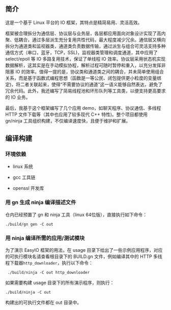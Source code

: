 ## 简介

这是一个基于 Linux 平台的 IO 框架，其特点是精简易用、灵活高效。

框架被合理拆分为通信层、协议层与业务层，各层都应用面向对象设计实现了高内聚、低耦合，通过多层派生充分复用共性代码，最大程度减少冗余。通信层又横向拆分为通道类和监视器类，通道类负责数据传输，通过派生与组合可灵活支持多种通信方式（串口，蓝牙，TCP，SSL)，监视器类管理和调度通道，其中应用了 select/epoll 等 IO 多路复用技术，保证了单线程 IO 效率。协议层采用状态机实现数据解析，这其实是在手动模拟协程，解析过程可随时暂停和重入，以充分发挥非阻塞 IO 的效率。值得一提的是，协议类和通道类之间的耦合，并未简单使用组合关系，而是基于函数式编程思想（函数是一等公民、闭包提供更小粒度的变量绑定)，将二者关联起来，使得“不需要协议的通道”这一语义能够自然表达，避免了冗余代码。此外，我还编写了简易线程池和环形队列等工具类，以便支持更高要求的 IO 业务。

最后，我基于这个框架编写了几个应用 demo，如聊天程序、协议通信、多线程 HTTP 文件下载等（其中也应用了较多现代 C++ 特性)。整个项目都使用 gn/ninja 工具组织构建，不仅编译速度快，且便于维护和扩展。

## 编译构建

### 环境依赖

- linux 系统

- gcc 工具链

- openssl 开发库

### 用 gn 生成 ninja 编译描述文件

仓内已经预置了 gn 和 ninja 工具（linux 64位版），直接执行如下命令：

```shell
./build/gn gen -C out
```

### 用 ninja 编译所需的应用/测试模块

为了演示 EasyIO 框架的用法，在 usage 目录下给出了一些示例应用程序，对应的可执行模块名请查看根目录下的 BUILD.gn 文件，例如编译其中的 HTTP 多线程下载器`http_downloader`，执行以下命令：

```shell
 ./build/ninja -C out http_downloader
```

如果需要构建 usage 目录下的所有演示程序，则执行：

```shell
./build/ninja -C out
```

构建出的可执行文件都在 out 目录中。
